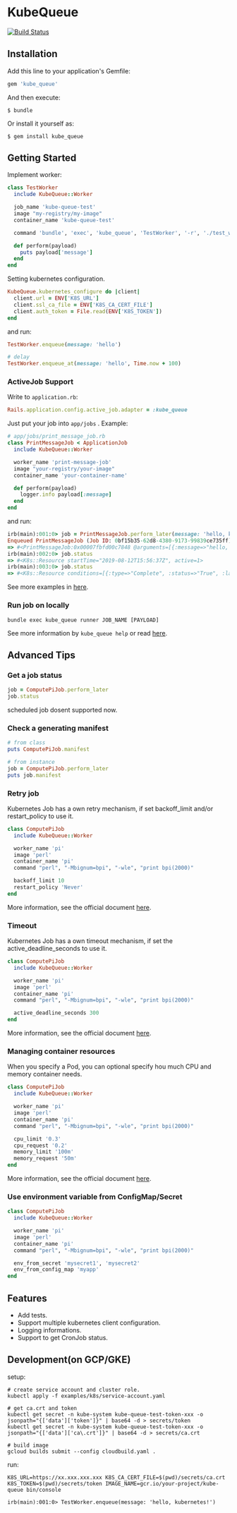 # KubeQueue

[![Build Status](https://travis-ci.org/yuemori/kube_queue.svg?branch=master)](https://travis-ci.org/yuemori/kube_queue)

## Installation

Add this line to your application's Gemfile:

```ruby
gem 'kube_queue'
```

And then execute:

    $ bundle

Or install it yourself as:

    $ gem install kube_queue

## Getting Started

Implement worker:

```ruby
class TestWorker
  include KubeQueue::Worker

  job_name 'kube-queue-test'
  image "my-registry/my-image"
  container_name 'kube-queue-test'

  command 'bundle', 'exec', 'kube_queue', 'TestWorker', '-r', './test_worker.rb'

  def perform(payload)
    puts payload['message']
  end
end
```

Setting kubernetes configuration.

```ruby
KubeQueue.kubernetes_configure do |client|
  client.url = ENV['K8S_URL']
  client.ssl_ca_file = ENV['K8S_CA_CERT_FILE']
  client.auth_token = File.read(ENV['K8S_TOKEN'])
end
```

and run:

```ruby
TestWorker.enqueue(message: 'hello')

# delay
TestWorker.enqueue_at(message: 'hello', Time.now + 100)
```

### ActiveJob Support

Write to `application.rb`:

```ruby
Rails.application.config.active_job.adapter = :kube_queue
```

Just put your job into `app/jobs` . Example:

```ruby
# app/jobs/print_message_job.rb
class PrintMessageJob < ApplicationJob
  include KubeQueue::Worker

  worker_name 'print-message-job'
  image "your-registry/your-image"
  container_name 'your-container-name'

  def perform(payload)
    logger.info payload[:message]
  end
end
```

and run:

```ruby
irb(main):001:0> job = PrintMessageJob.perform_later(message: 'hello, kubernetes!')
Enqueued PrintMessageJob (Job ID: 0bf15b35-62d8-4380-9173-99839ce735ff) to KubeQueue(default) with arguments: {:message=>"hello, kubernetes!"}
=> #<PrintMessageJob:0x00007fbfd00c7848 @arguments=[{:message=>"hello, kubernetes!"}], @job_id="0bf15b35-62d8-4380-9173-99839ce735ff", @queue_name="default", @priority=nil, @executions=0>
irb(main):002:0> job.status
=> #<K8s::Resource startTime="2019-08-12T15:56:37Z", active=1>
irb(main):003:0> job.status
=> #<K8s::Resource conditions=[{:type=>"Complete", :status=>"True", :lastProbeTime=>"2019-08-12T15:57:03Z", :lastTransitionTime=>"2019-08-12T15:57:03Z"}], startTime="2019-08-12T15:56:37Z", completionTime="2019-08-12T15:57:03Z", succeeded=1>
```

See more examples in [here](examples/myapp/app/jobs).

### Run job on locally

```
bundle exec kube_queue runner JOB_NAME [PAYLOAD]
```

See more information by `kube_queue help` or read [here](exe/kube_queue).

## Advanced Tips

### Get a job status

```ruby
job = ComputePiJob.perform_later
job.status
```

scheduled job dosent supported now.

### Check a generating manifest

```ruby
# from class
puts ComputePiJob.manifest

# from instance
job = ComputePiJob.perform_later
puts job.manifest
```

### Retry job

Kubernetes Job has a own retry mechanism, if set backoff_limit and/or restart_policy to use it.

```ruby
class ComputePiJob
  include KubeQueue::Worker

  worker_name 'pi'
  image 'perl'
  container_name 'pi'
  command "perl", "-Mbignum=bpi", "-wle", "print bpi(2000)"

  backoff_limit 10
  restart_policy 'Never'
end
```

More information, see the official document [here](https://kubernetes.io/docs/concepts/workloads/controllers/jobs-run-to-completion/#pod-backoff-failure-policy).

### Timeout

Kubernetes Job has a own timeout mechanism, if set the active_deadline_seconds to use it.

```ruby
class ComputePiJob
  include KubeQueue::Worker

  worker_name 'pi'
  image 'perl'
  container_name 'pi'
  command "perl", "-Mbignum=bpi", "-wle", "print bpi(2000)"

  active_deadline_seconds 300
end
```

More information, see the official document [here](https://kubernetes.io/docs/concepts/workloads/controllers/jobs-run-to-completion/#job-termination-and-cleanup).

### Managing container resources

When you specify a Pod, you can optional specify hou much CPU and memory container needs.

```ruby
class ComputePiJob
  include KubeQueue::Worker

  worker_name 'pi'
  image 'perl'
  container_name 'pi'
  command "perl", "-Mbignum=bpi", "-wle", "print bpi(2000)"

  cpu_limit '0.3'
  cpu_request '0.2'
  memory_limit '100m'
  memory_request '50m'
end
```

More information, see the official document [here](https://kubernetes.io/docs/concepts/configuration/manage-compute-resources-container/).

### Use environment variable from ConfigMap/Secret

```ruby
class ComputePiJob
  include KubeQueue::Worker

  worker_name 'pi'
  image 'perl'
  container_name 'pi'
  command "perl", "-Mbignum=bpi", "-wle", "print bpi(2000)"

  env_from_secret 'mysecret1', 'mysecret2'
  env_from_config_map 'myapp'
end
```

## Features

- Add tests.
- Support multiple kubernetes client configuration.
- Logging informations.
- Support to get CronJob status.

## Development(on GCP/GKE)

setup:

```
# create service account and cluster role.
kubectl apply -f examples/k8s/service-account.yaml

# get ca.crt and token
kubectl get secret -n kube-system kube-queue-test-token-xxx -o jsonpath="{['data']['token']}" | base64 -d > secrets/token
kubectl get secret -n kube-system kube-queue-test-token-xxx -o jsonpath="{['data']['ca\.crt']}" | base64 -d > secrets/ca.crt

# build image
gcloud builds submit --config cloudbuild.yaml .
```

run:

```
K8S_URL=https://xx.xxx.xxx.xxx K8S_CA_CERT_FILE=$(pwd)/secrets/ca.crt K8S_TOKEN=$(pwd)/secrets/token IMAGE_NAME=gcr.io/your-project/kube-queue bin/console

irb(main):001:0> TestWorker.enqueue(message: 'hello, kubernetes!')
```
